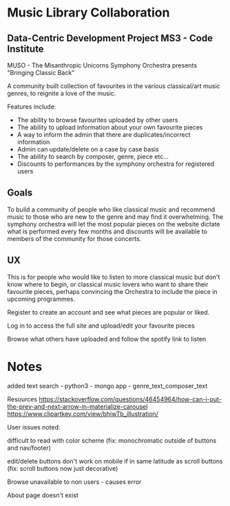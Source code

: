 # Music Library Collaboration

## Data-Centric Development Project MS3 - Code Institute

MUSO - The Misanthropic Unicorns Symphony Orchestra presents "Bringing Classic Back"

A community built collection of favourites in the various classical/art music genres, to reignite a love of the music.

Features include:
- The ability to browse favourites uploaded by other users
- The ability to upload information about your own favourite pieces
- A way to inform the admin that there are duplicates/incorrect information
- Admin can update/delete on a case by case basis
- The ability to search by composer, genre, piece etc...
- Discounts to performances by the symphony orchestra for registered users

## Goals

To build a community of people who like classical music and recommend music to those who are new to the genre and may find it overwhelming. The symphony orchestra will let the most popular pieces on the website dictate what is performed every few months and discounts will be available to members of the community for those concerts.

## UX

This is for people who would like to listen to more classical music but don't know where to begin, or classical music lovers who want to share their favourite pieces, perhaps convincing the Orchestra to include the piece in upcoming programmes. 

Register to create an account and see what pieces are popular or liked.

Log in to access the full site and upload/edit your favourite pieces

Browse what others have uploaded and follow the spotify link to listen





# Notes

added text search - python3 - mongo app - genre_text_composer_text

Resources
https://stackoverflow.com/questions/46454964/how-can-i-put-the-prev-and-next-arrow-in-materialize-carousel
https://www.clipartkey.com/view/bhiwTb_illustration/

User issues noted: 

difficult to read with color scheme (fix: monochromatic outside of buttons and nav/footer)

edit/delete buttons don't work on mobile if in same latitude as scroll buttons (fix: scroll buttons now just decorative)


Browse unavailable to non users - causes error

About page doesn't exist


